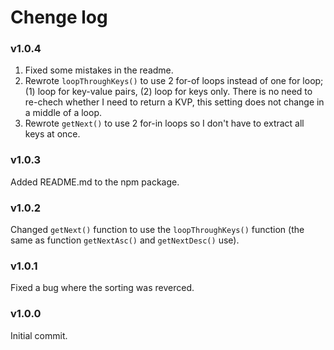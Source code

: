 # Chenge log

### v1.0.4
 1. Fixed some mistakes in the readme.
 2. Rewrote `loopThroughKeys()` to use 2 for-of loops instead of one for loop; (1) loop for key-value pairs, (2) loop for keys only.
There is no need to re-chech whether I need to return a KVP, this setting does not change in a middle of a loop.
 3. Rewrote `getNext()` to use 2 for-in loops so I don't have to extract all keys at once.

### v1.0.3 
 Added README.md to the npm package.

### v1.0.2 
 Changed `getNext()` function to use the `loopThroughKeys()` function (the same as function `getNextAsc()` and `getNextDesc()` use).

### v1.0.1 
 Fixed a bug where the sorting was reverced.

### v1.0.0 
 Initial commit.